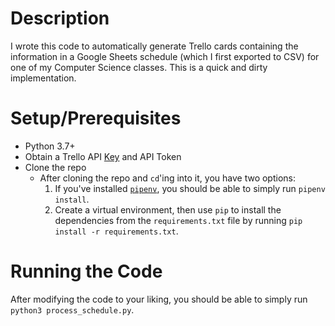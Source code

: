 # Description

I wrote this code to automatically generate Trello cards containing the information in a Google Sheets schedule (which I first exported to CSV) for one of my Computer Science classes. This is a quick and dirty implementation.

# Setup/Prerequisites
- Python 3.7+
- Obtain a Trello API [Key](https://trello.com/app-key) and API Token
- Clone the repo
    - After cloning the repo and `cd`'ing into it, you have two options:
        1. If you've installed [`pipenv`](https://docs.python-guide.org/dev/virtualenvs/), you should be able to simply run `pipenv install`.
        2. Create a virtual environment, then use `pip` to install the dependencies from the `requirements.txt` file by running `pip install -r requirements.txt`.

# Running the Code
After modifying the code to your liking, you should be able to simply run `python3 process_schedule.py`.
